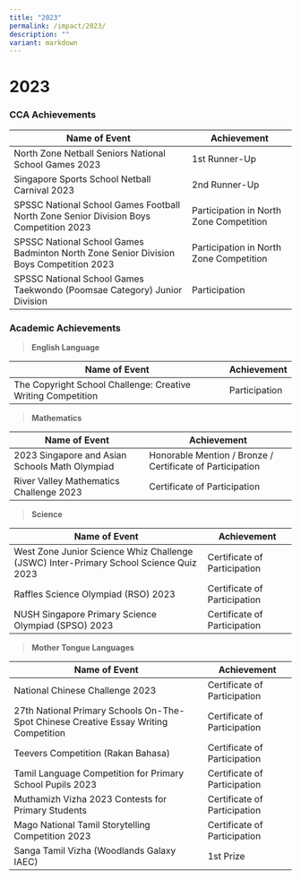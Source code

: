 ```yaml
---
title: "2023"
permalink: /impact/2023/
description: ""
variant: markdown
---
```

# **2023**

### CCA Achievements

| Name of Event | Achievement | 
| -------- | -------- |
| North Zone Netball Seniors National School Games 2023 |  1st Runner-Up    |
| Singapore Sports School Netball Carnival 2023   |  2nd Runner-Up    |
| SPSSC National School Games Football North Zone Senior Division Boys Competition 2023    |  Participation in North Zone Competition    |
| SPSSC National School Games Badminton North Zone Senior Division Boys Competition 2023    |  Participation in North Zone Competition    |
| SPSSC National School Games Taekwondo (Poomsae Category) Junior Division    |  Participation   |

### Academic Achievements


> **English Language**

| Name of Event | Achievement | 
| -------- | -------- |
| The Copyright School Challenge: Creative Writing Competition    |  Participation    |

> **Mathematics**

| Name of Event | Achievement | 
| -------- | -------- |
| 2023 Singapore and Asian Schools Math Olympiad    |  Honorable Mention / Bronze / Certificate of Participation |
| River Valley Mathematics Challenge 2023    |  Certificate of Participation    |

> **Science**

| Name of Event | Achievement | 
| -------- | -------- |
| West Zone Junior Science Whiz Challenge (JSWC) Inter-Primary School Science Quiz 2023    |  Certificate of Participation    |
| Raffles Science Olympiad (RSO) 2023    |  Certificate of Participation    |
| NUSH Singapore Primary Science Olympiad (SPSO) 2023    |  Certificate of Participation    |

> **Mother Tongue Languages**

| Name of Event | Achievement | 
| -------- | -------- |
| National Chinese Challenge 2023    |  Certificate of Participation    |
| 27th National Primary Schools On-The-Spot Chinese Creative Essay Writing Competition    |  Certificate of Participation    |
| Teevers Competition (Rakan Bahasa)    |  Certificate of Participation    |
| Tamil Language Competition for Primary School Pupils 2023    |  Certificate of Participation    |
| Muthamizh Vizha 2023 Contests for Primary Students    |  Certificate of Participation    |
| Mago National Tamil Storytelling Competition 2023    |  Certificate of Participation    |
| Sanga Tamil Vizha (Woodlands Galaxy IAEC)    |  1st Prize    |